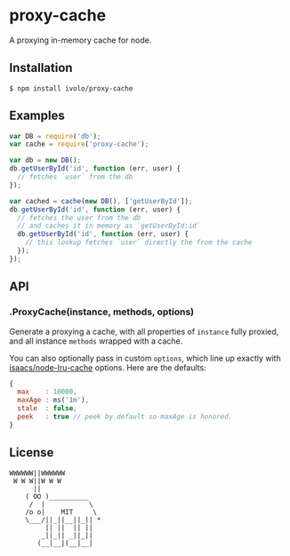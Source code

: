 
# proxy-cache

  A proxying in-memory cache for node.

## Installation

    $ npm install ivolo/proxy-cache

## Examples

```js
var DB = require('db');
var cache = require('proxy-cache');

var db = new DB();
db.getUserById('id', function (err, user) {
  // fetches `user` from the db
});

var cached = cache(new DB(), ['getUserById']);
db.getUserById('id', function (err, user) {
  // fetches the user from the db 
  // and caches it in memory as `getUserById:id`
  db.getUserById('id', function (err, user) {
    // this lookup fetches `user` directly the from the cache
  });
});
```

## API

### .ProxyCache(instance, methods, options)
  
  Generate a proxying a cache, with all properties of `instance` fully proxied, and all instance `methods` wrapped with a cache.

  You can also optionally pass in custom `options`, which line up exactly with [isaacs/node-lru-cache](https://github.com/isaacs/node-lru-cache#options) options. Here are the defaults:

```js
{
  max    : 10000,
  maxAge : ms('1m'),
  stale  : false,
  peek   : true // peek by default so maxAge is honored.
}
```

## License

```
WWWWWW||WWWWWW
 W W W||W W W
      ||
    ( OO )__________
     /  |           \
    /o o|    MIT     \
    \___/||_||__||_|| *
         || ||  || ||
        _||_|| _||_||
       (__|__|(__|__|
```
